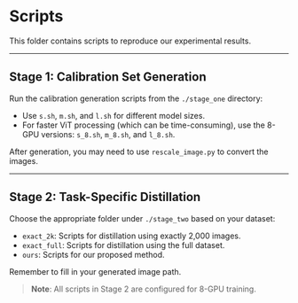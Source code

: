 # Scripts

This folder contains scripts to reproduce our experimental results.

---

## Stage 1: Calibration Set Generation

Run the calibration generation scripts from the `./stage_one` directory:

- Use `s.sh`, `m.sh`, and `l.sh` for different model sizes.
- For faster ViT processing (which can be time-consuming), use the 8-GPU versions: `s_8.sh`, `m_8.sh`, and `l_8.sh`.

After generation, you may need to use `rescale_image.py` to convert the images.

---

## Stage 2: Task-Specific Distillation

Choose the appropriate folder under `./stage_two` based on your dataset:

- `exact_2k`: Scripts for distillation using exactly 2,000 images.
- `exact_full`: Scripts for distillation using the full dataset.
- `ours`: Scripts for our proposed method.

Remember to fill in your generated image path.

> **Note**: All scripts in Stage 2 are configured for 8-GPU training.
